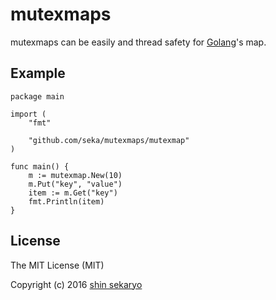 # mutexmaps

mutexmaps can be easily and thread safety for [Golang](https://golang.org/)'s map.

## Example

```
package main

import (
	"fmt"

	"github.com/seka/mutexmaps/mutexmap"
)

func main() {
	m := mutexmap.New(10)
	m.Put("key", "value")
	item := m.Get("key")
	fmt.Println(item)
}
```

## License

The MIT License (MIT)

Copyright (c) 2016 [shin sekaryo](https://github.com/seka)

